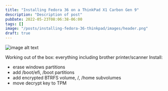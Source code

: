 ```yaml
---
title: "Installing Fedora 36 on a ThinkPad X1 Carbon Gen 9"
description: "Description of post"
pubDate: 2022-05-23T08:06:38-06:00
tags: []
image: "/posts/installing-fedora-36-thinkpad/images/header.png"
draft: true
---
```


![image alt text](/posts/installing-fedora-36-thinkpad/images/header.png "Image title text")

Working out of the box: everything including brother printer/scanner
Install:
- erase windows partitions
- add /boot/efi, /boot partitions
- add encrypted BTRFS volume, /, /home subvolumes
- move decrypt key to TPM